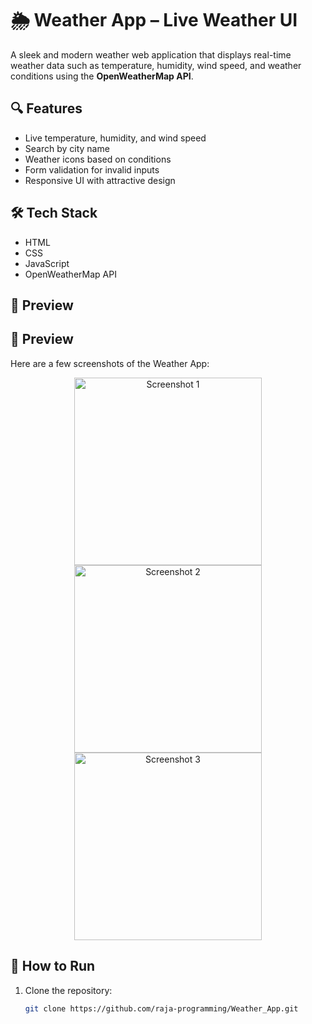 # 🌦️ Weather App – Live Weather UI

A sleek and modern weather web application that displays real-time weather data such as temperature, humidity, wind speed, and weather conditions using the **OpenWeatherMap API**.

## 🔍 Features

- Live temperature, humidity, and wind speed
- Search by city name
- Weather icons based on conditions
- Form validation for invalid inputs
- Responsive UI with attractive design

## 🛠️ Tech Stack

- HTML
- CSS
- JavaScript
- OpenWeatherMap API

## 📸 Preview

## 📸 Preview

Here are a few screenshots of the Weather App:

<p align="center">
  <img src="images/image1.jpg" width="300" alt="Screenshot 1" />
  <img src="images/image2.jpg" width="300" alt="Screenshot 2" />
  <img src="images/image3.jpg" width="300" alt="Screenshot 3" />
</p>


## 🚀 How to Run

1. Clone the repository:

   ```bash
   git clone https://github.com/raja-programming/Weather_App.git
